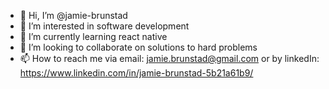 - 👋 Hi, I’m @jamie-brunstad
- 👀 I’m interested in software development
- 🌱 I’m currently learning react native
- 💞️ I’m looking to collaborate on solutions to hard problems
- 📫 How to reach me via email: jamie.brunstad@gmail.com or by linkedIn: https://www.linkedin.com/in/jamie-brunstad-5b21a61b9/

<!---
jamie-brunstad/jamie-brunstad is a ✨ special ✨ repository because its `README.md` (this file) appears on your GitHub profile.
You can click the Preview link to take a look at your changes.
--->
